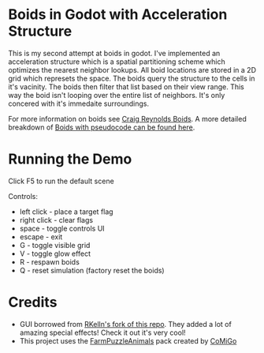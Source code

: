 # Boids in Godot with Acceleration Structure

This is my second attempt at boids in godot. I've implemented an acceleration structure which is a spatial partitioning scheme which optimizes the nearest neighbor lookups. All boid locations are stored in a 2D grid which represets the space. The boids query the structure to the cells in it's vacinity. The boids then filter that list based on their view range. This way the boid isn't looping over the entire list of neighbors. It's only concered with it's immedaite surroundings.

For more information on boids see [Craig Reynolds Boids](https://en.wikipedia.org/wiki/Boids). A more detailed breakdown of [Boids with pseudocode can be found here](http://www.kfish.org/boids/pseudocode.html).

# Running the Demo

Click F5 to run the default scene

Controls: 
* left click - place a target flag
* right click - clear flags
* space - toggle controls UI
* escape - exit
* G - toggle visible grid
* V - toggle glow effect
* R - respawn boids
* Q - reset simulation (factory reset the boids)

# Credits

- GUI borrowed from [RKelln's fork of this repo](https://github.com/RKelln/godot-boids-acceleration-structure/tree/jackson). They added a lot of amazing special effects! Check it out it's very cool! 
- This project uses the [FarmPuzzleAnimals](https://comigo.itch.io/farm-puzzle-animals) pack created by [CoMiGo](https://comigo.itch.io/)  
